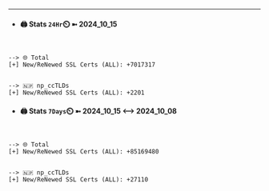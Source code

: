 

---
- #### 🖨️ **Stats** `24Hr`⏲️ ➼ 2024_10_15
```console


--> 🌐 Total
[+] New/ReNewed SSL Certs (ALL): +7017317


--> 🇳🇵 np_ccTLDs
[+] New/ReNewed SSL Certs (ALL): +2201

```

- #### 🖨️ **Stats** `7Days`⏲️ ➼ 2024_10_15 <--> 2024_10_08
```console


--> 🌐 Total
[+] New/ReNewed SSL Certs (ALL): +85169480


--> 🇳🇵 np_ccTLDs
[+] New/ReNewed SSL Certs (ALL): +27110

```

